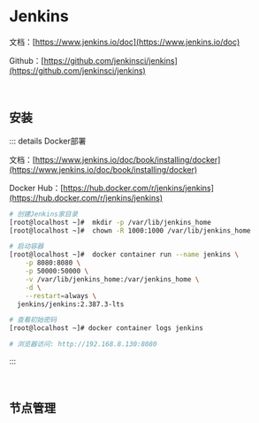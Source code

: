 # Jenkins

文档：[https://www.jenkins.io/doc](https://www.jenkins.io/doc)

Github：[https://github.com/jenkinsci/jenkins](https://github.com/jenkinsci/jenkins)

<br />

## 安装

::: details Docker部署

文档：[https://www.jenkins.io/doc/book/installing/docker](https://www.jenkins.io/doc/book/installing/docker)

Docker Hub：[https://hub.docker.com/r/jenkins/jenkins](https://hub.docker.com/r/jenkins/jenkins)

```bash
# 创建Jenkins家目录
[root@localhost ~]#  mkdir -p /var/lib/jenkins_home
[root@localhost ~]#  chown -R 1000:1000 /var/lib/jenkins_home

# 启动容器
[root@localhost ~]#  docker container run --name jenkins \
    -p 8080:8080 \
    -p 50000:50000 \
    -v /var/lib/jenkins_home:/var/jenkins_home \
    -d \
    --restart=always \
  jenkins/jenkins:2.387.3-lts

# 查看初始密码
[root@localhost ~]# docker container logs jenkins

# 浏览器访问: http://192.168.8.130:8080
```

:::

<br />

## 节点管理

